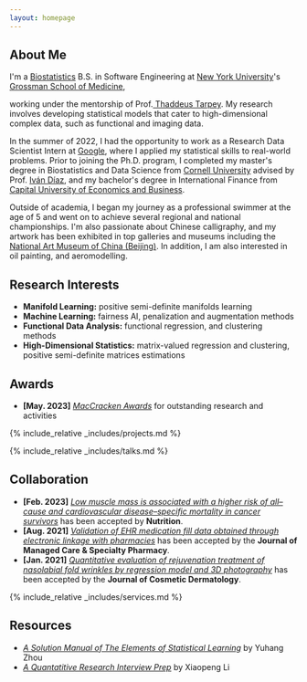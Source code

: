```yaml
---
layout: homepage
---
```


## About Me

I'm a <a href="https://med.nyu.edu/departments-institutes/population-health/divisions-sections-centers/biostatistics/" target="_blank"> Biostatistics</a> B.S. in Software Engineering at <a href="https://www.nyu.edu/" target="_blank"> New York University</a>'s <a href="https://med.nyu.edu/" target="_blank"> Grossman School of Medicine</a>,
<!-- , specifically within the <a href="https://med.nyu.edu/research/sackler-institute-graduate-biomedical-sciences/" target="_blank"> Vilcek institute of Biomedical Sciences</a> and the Department of <a href="https://med.nyu.edu/departments-institutes/population-health/" target="_blank"> Population Health</a>. Under the mentorship of Prof.  -->
working under the mentorship of Prof.<a href="https://med.nyu.edu/faculty/thaddeus-tarpey" target="_blank"> Thaddeus Tarpey</a>. My research involves developing statistical models that cater to high-dimensional complex data, such as functional and imaging data.

In the summer of 2022, I had the opportunity to work as a Research Data Scientist Intern at <a href="https://about.google" target="_blank"> Google</a>, where I applied my statistical skills to real-world problems. 
Prior to joining the Ph.D. program, I completed my master's degree in Biostatistics and Data Science from <a href="https://www.cornell.edu" target = "_blank"> Cornell University</a> advised by Prof. <a href= "https://www.idiaz.xyz" target = "_blank"> Iván Díaz</a>, and my bachelor's degree in International Finance from <a href="https://www.cueb.edu.cn" target = "_blank"> Capital University of Economics and Business</a>. 

<!-- 
I am an alumnus of the <a href="https://opencasestudies.github.io/" target="_blank"> Open Case Study Project</a> at <a href="https://www.jhsph.edu/" target="_blank"> the Bloomberg School of Public Health </a> of <a href="https://www.jhu.edu/" target="_blank"> the Johns Hopkins University</a>. -->

Outside of academia, I began my journey as a professional swimmer at the age of 5 and went on to achieve several regional and national championships. I'm also passionate about Chinese calligraphy, and my artwork has been exhibited in top galleries and museums including the <a href="http://www.namoc.org/" target="_blank"> National Art Museum of China (Beijing)</a>. In addition, I am also interested in oil painting, and aeromodelling.


## Research Interests
- **Manifold Learning:** positive semi-definite manifolds learning
- **Machine Learning:** fairness AI, penalization and augmentation methods
- **Functional Data Analysis:** functional regression, and clustering methods
- **High-Dimensional Statistics:** matrix-valued regression and clustering, positive semi-definite matrices estimations


## Awards
- **[May. 2023]** <a href="https://gsas.nyu.edu/admissions/financial-aid/graduate-school-fellowships-and-assistantships.html" target="_blank">*MacCracken Awards*</a> for outstanding research and activities


<!-- {% include_relative _includes/publications.md %} -->

{% include_relative _includes/projects.md %}

{% include_relative _includes/talks.md %}







## Collaboration

<!-- - **[Feb. 2020]** Our paper about incremental learning is accepted to CVPR 2020.
- **[Feb. 2020]** We will host the ACM Multimedia Asia 2020 conference in Singapore!
- **[Sept. 2019]** Our paper about few-shot learning is accepted to NeurIPS 2019. -->
- **[Feb. 2023]** <a href="https://www.sciencedirect.com/science/article/pii/S089990072200346X" target="_blank">*Low muscle mass is associated with a higher risk of all–cause and cardiovascular disease–specific mortality in cancer survivors*</a> has been accepted by **Nutrition**. 
- **[Aug. 2021]** <a href="https://www.jmcp.org/doi/full/10.18553/jmcp.2021.27.10.1482" target="_blank">*Validation of EHR medication fill data obtained through electronic linkage with pharmacies*</a> has been accepted by the **Journal of Managed Care & Specialty Pharmacy**.
- **[Jan. 2021]** <a href="https://onlinelibrary.wiley.com/doi/abs/10.1111/jocd.13486" target="_blank">*Quantitative evaluation of rejuvenation treatment of nasolabial fold wrinkles by regression model and 3D photography*</a> has been accepted by the **Journal of Cosmetic Dermatology**.


{% include_relative _includes/services.md %}


## Resources

<!-- https://yuhangzhou88.github.io/ESL_Solution/  -->
- <a href="https://yuhangzhou88.github.io/ESL_Solution/" target="_blank">*A Solution Manual of The Elements of Statistical Learning*</a> by Yuhang Zhou 
- <a href="https://github.com/Xiaopeng-Li/LeetQuant-Note/blob/main/Quant%20Research.pdf" target="_blank">*A Quantatitive Research Interview Prep*</a> by Xiaopeng Li



